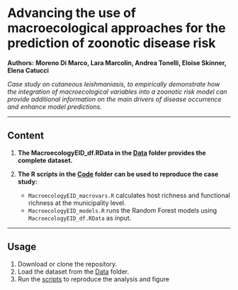 # **Advancing the use of macroecological approaches for the prediction of zoonotic disease risk**

**Authors:** **Moreno Di Marco, Lara Marcolin, Andrea Tonelli, Eloise Skinner, Elena Catucci**

_Case study on cutaneous leishmaniasis, to empirically demonstrate how the integration of macroecological variables into a zoonotic risk model can provide additional information on the main drivers of disease occurrence and enhance model predictions._

---

## **Content**

1. **The MacroecologyEID_df.RData in the [Data](./Data) folder provides the complete dataset.**

2. **The R scripts in the [Code](./Code) folder can be used to reproduce the case study:**
   - `MacroecologyEID_macrovars.R` calculates host richness and functional richness at the municipality level.
   - `MacroecologyEID_models.R` runs the Random Forest models using `MacroecologyEID_df.RData` as input.

---

## **Usage**

1. Download or clone the repository.
2. Load the dataset from the [Data](./Data) folder.
3. Run the [scripts](./Code) to reproduce the analysis and figure
